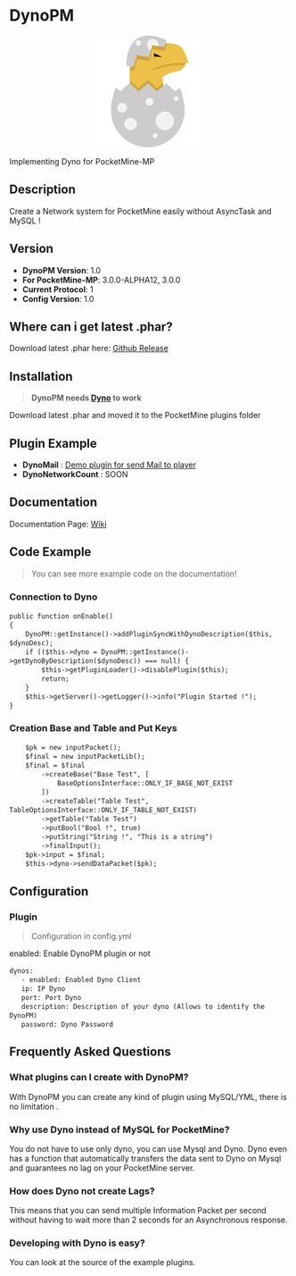 # DynoPM
<p align="center">
    <img src="icon.png" width="200px" height="200px">
</p>

Implementing Dyno for PocketMine-MP

## Description
Create a Network system for PocketMine easily without AsyncTask and MySQL ! 

## Version
* __DynoPM Version__: 1.0
* __For PocketMine-MP__: 3.0.0-ALPHA12, 3.0.0
* __Current Protocol__: 1
* __Config Version__: 1.0

## Where can i get latest .phar?

Download latest .phar here: [Github Release](https://github.com/MineBuilderFR/DynoPM/releases)

## Installation
> __DynoPM needs [Dyno](https://github.com/MineBuilderFR/Dyno) to work__ <br/>

Download latest .phar and moved it to the PocketMine plugins folder <br/>

## Plugin Example
* __DynoMail__ : [Demo plugin for send Mail to player](https://github.com/MineBuilderFR/DynoMail)
* __DynoNetworkCount__ : SOON

## Documentation

Documentation Page: [Wiki](https://github.com/MineBuilderFR/DynoPM/wiki)

## Code Example

> You can see more example code on the documentation! <br/>

### Connection to Dyno

    public function onEnable()
    {
        DynoPM::getInstance()->addPluginSyncWithDynoDescription($this, $dynoDesc);
        if (($this->dyno = DynoPM::getInstance()->getDynoByDescription($dynoDesc)) === null) {
            $this->getPluginLoader()->disablePlugin($this);
            return;
        }
        $this->getServer()->getLogger()->info("Plugin Started !");
    }
    
### Creation Base and Table and Put Keys

        $pk = new inputPacket();
        $final = new inputPacketLib();
        $final = $final
            ->createBase("Base Test", [
                BaseOptionsInterface::ONLY_IF_BASE_NOT_EXIST
            ])
            ->createTable("Table Test", TableOptionsInterface::ONLY_IF_TABLE_NOT_EXIST)
            ->getTable("Table Test")
            ->putBool("Bool !", true)
            ->putString("String !", "This is a string")
            ->finalInput();
        $pk->input = $final;
        $this->dyno->sendDataPacket($pk);
       
## Configuration
### Plugin

> Configuration in config.yml

enabled: Enable DynoPM plugin or not

    dynos:
       - enabled: Enabled Dyno Client
       ip: IP Dyno
       port: Port Dyno
       description: Description of your dyno (Allows to identify the DynoPM)
       password: Dyno Password


## Frequently Asked Questions
### What plugins can I create with DynoPM?

With DynoPM you can create any kind of plugin using MySQL/YML, there is no limitation .

### Why use Dyno instead of MySQL for PocketMine?

You do not have to use only dyno, you can use Mysql and Dyno. Dyno even has a function that automatically transfers the data sent to Dyno on Mysql and guarantees no lag on your PocketMine server.

### How does Dyno not create Lags?

This means that you can send multiple Information Packet per second without having to wait more than 2 seconds for an Asynchronous response.

### Developing with Dyno is easy?

You can look at the source of the example plugins.
